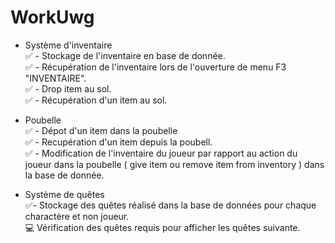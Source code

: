 # WorkUwg

- Système d'inventaire</br>
  ✅ - Stockage de l'inventaire en base de donnée.</br>
  ✅ - Récupération de l'inventaire lors de l'ouverture de menu F3 "INVENTAIRE".</br>
  ✅ - Drop item au sol.</br>
  ✅ - Récupération d'un item au sol.</br>

- Poubelle</br>
  ✅ - Dépot d'un item dans la poubelle</br>
  ✅ - Recupération d'un item depuis la poubell.</br>
  ✅ - Modification de l'inventaire du joueur par rapport au action du joueur dans la poubelle ( give item ou remove item from inventory ) dans la base de donnée.</br>

- Système de quêtes</br>
  ✅- Stockage des quêtes réalisé dans la base de données pour chaque charactère et non joueur.</br>
  💻 Vérification des quêtes requis pour afficher les quêtes suivante.</br>
